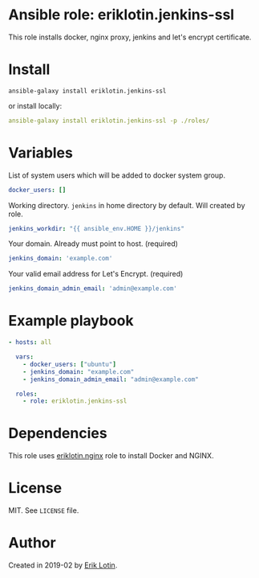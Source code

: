 # Ansible role: eriklotin.jenkins-ssl
This role installs docker, nginx proxy, jenkins and let's encrypt certificate.

# Install
```
ansible-galaxy install eriklotin.jenkins-ssl
```
or install locally:
```yaml
ansible-galaxy install eriklotin.jenkins-ssl -p ./roles/
```

# Variables

List of system users which will be added to docker system group.
```yaml
docker_users: []
```

Working directory. `jenkins` in home directory by default. Will created by role.
```yaml
jenkins_workdir: "{{ ansible_env.HOME }}/jenkins"
```

Your domain. Already must point to host. (required)
```yaml
jenkins_domain: 'example.com'
```

Your valid email address for Let's Encrypt. (required)
```yaml
jenkins_domain_admin_email: 'admin@example.com'
```

# Example playbook

```yaml
- hosts: all

  vars:
    - docker_users: ["ubuntu"]
    - jenkins_domain: "example.com"
    - jenkins_domain_admin_email: "admin@example.com"

  roles:
    - role: eriklotin.jenkins-ssl
```

# Dependencies

This role uses [eriklotin.nginx](https://github.com/eriklotin/ansible-role-nginx) role to install Docker 
and NGINX.


# License
MIT. See `LICENSE` file.

# Author
Created in 2019-02 by [Erik Lotin](https://github.com/eriklotin).